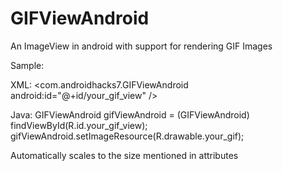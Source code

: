 # GIFViewAndroid

An ImageView in android with support for rendering GIF Images

Sample:

XML:
<com.androidhacks7.GIFViewAndroid
  android:id="@+id/your_gif_view" />


Java:
GIFViewAndroid gifViewAndroid = (GIFViewAndroid) findViewById(R.id.your_gif_view);
gifViewAndroid.setImageResource(R.drawable.your_gif);

Automatically scales to the size mentioned in attributes
